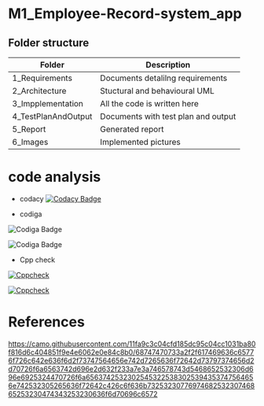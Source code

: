 # M1_Employee-Record-system_app

 ## Folder structure
 
 |   Folder           |Description                         | 
 |--------------------|------------------------------------|
 |1_Requirements      |Documents detalilng requirements    |
 |2_Architecture      |Stuctural and behavioural UML       |
 |3_Impplementation   |All the code is written here        | 
 |4_TestPlanAndOutput |Documents with test plan and output |
 |5_Report            |Generated report                    |   
 |6_Images            |Implemented pictures                |
 
 
 # code analysis
 
 * codacy
 [![Codacy Badge](https://app.codacy.com/project/badge/Grade/b4d684934fb44d70bf2fc12ee6c95b30)](https://www.codacy.com/gh/Aishwaryahosamani/M1_Employee-Record-system_app/dashboard?utm_source=github.com&amp;utm_medium=referral&amp;utm_content=Aishwaryahosamani/M1_Employee-Record-system_app&amp;utm_campaign=Badge_Grade)
 
 * codiga
 
 ![Codiga Badge](https://api.codiga.io/project/31449/score/svg)

 ![Codiga Badge](https://api.codiga.io/project/31449/status/svg)
 
 
* Cpp check

[![Cppcheck](https://github.com/Aishwaryahosamani/M1_Employee-Record-system_app/actions/workflows/cppcheck.yml/badge.svg)](https://github.com/Aishwaryahosamani/M1_Employee-Record-system_app/actions/workflows/cppcheck.yml)
 
 [![Cppcheck](https://github.com/Aishwaryahosamani/M1_Employee-Record-system_app/actions/workflows/cppcheck.yml/badge.svg)](https://github.com/Aishwaryahosamani/M1_Employee-Record-system_app/actions/workflows/cppcheck.yml)


 # References
 
 https://camo.githubusercontent.com/11fa9c3c04cfd185dc95c04cc1031ba80f816d6c404851f9e4e6062e0e84c8b0/68747470733a2f2f617469636c65776f726c642e636f6d2f73747564656e742d7265636f72642d73797374656d2d70726f6a6563742d696e2d632f233a7e3a746578743d5468652532306d696e6925324470726f6a65637425323025453225383025394353747564656e742532305265636f72642c426c6f636b7325323077697468253230746865253230474343253230636f6d70696c6572
 
